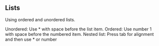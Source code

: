 ## Lists
Using ordered and unordered lists.


Unordered: Use * with space before the list item.
Ordered: Use number 1 with space before the numbered item. 
Nested list: Press tab for alignment and then use * or number